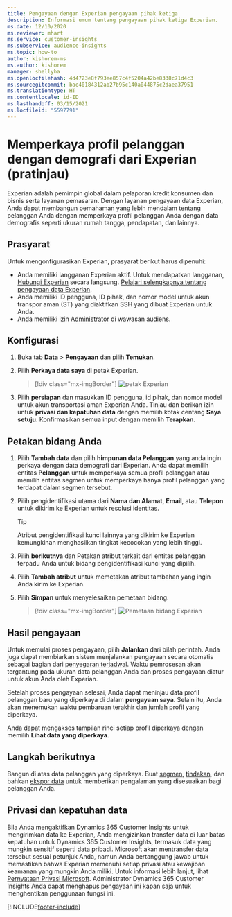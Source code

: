```yaml
---
title: Pengayaan dengan Experian pengayaan pihak ketiga
description: Informasi umum tentang pengayaan pihak ketiga Experian.
ms.date: 12/10/2020
ms.reviewer: mhart
ms.service: customer-insights
ms.subservice: audience-insights
ms.topic: how-to
author: kishorem-ms
ms.author: kishorem
manager: shellyha
ms.openlocfilehash: 4d4723e8f793ee857c4f5204a42be8338c71d4c3
ms.sourcegitcommit: bae40184312ab27b95c140a044875c2daea37951
ms.translationtype: HT
ms.contentlocale: id-ID
ms.lasthandoff: 03/15/2021
ms.locfileid: "5597791"
---
```

# <a name="enrich-customer-profiles-with-demographics-from-experian-preview"></a>Memperkaya profil pelanggan dengan demografi dari Experian (pratinjau)

Experian adalah pemimpin global dalam pelaporan kredit konsumen dan bisnis serta layanan pemasaran. Dengan layanan pengayaan data Experian, Anda dapat membangun pemahaman yang lebih mendalam tentang pelanggan Anda dengan memperkaya profil pelanggan Anda dengan data demografis seperti ukuran rumah tangga, pendapatan, dan lainnya.

## <a name="prerequisites"></a>Prasyarat

Untuk mengonfigurasikan Experian, prasyarat berikut harus dipenuhi:

- Anda memiliki langganan Experian aktif. Untuk mendapatkan langganan, [Hubungi Experian](https://www.experian.com/marketing-services/contact) secara langsung. [Pelajari selengkapnya tentang pengayaan data Experian](https://www.experian.com/marketing-services/microsoft?cmpid=ems_web_mci_cdppage).
- Anda memiliki ID pengguna, ID pihak, dan nomor model untuk akun transpor aman (ST) yang diaktifkan SSH yang dibuat Experian untuk Anda.
- Anda memiliki izin [Administrator](permissions.md#administrator) di wawasan audiens.

## <a name="configuration"></a>Konfigurasi

1. Buka tab **Data** > **Pengayaan** dan pilih **Temukan**.

1. Pilih **Perkaya data saya** di petak Experian.

   > [!div class="mx-imgBorder"]
   > ![petak Experian](media/experian-tile.png "petak Experian")

1. Pilih **persiapan** dan masukkan ID pengguna, id pihak, dan nomor model untuk akun transportasi aman Experian Anda. Tinjau dan berikan izin untuk **privasi dan kepatuhan data** dengan memilih kotak centang **Saya setuju**. Konfirmasikan semua input dengan memilih **Terapkan**.

## <a name="map-your-fields"></a>Petakan bidang Anda

1.  Pilih **Tambah data** dan pilih **himpunan data Pelanggan** yang anda ingin perkaya dengan data demografi dari Experian. Anda dapat memilih entitas **Pelanggan** untuk memperkaya semua profil pelanggan atau memilih entitas segmen untuk memperkaya hanya profil pelanggan yang terdapat dalam segmen tersebut.

1. Pilih pengidentifikasi utama dari **Nama dan Alamat**, **Email**, atau **Telepon** untuk dikirim ke Experian untuk resolusi identitas.

   > [!TIP]
   > Atribut pengidentifikasi kunci lainnya yang dikirim ke Experian kemungkinan menghasilkan tingkat kecocokan yang lebih tinggi.

1. Pilih **berikutnya** dan Petakan atribut terkait dari entitas pelanggan terpadu Anda untuk bidang pengidentifikasi kunci yang dipilih.

1. Pilih **Tambah atribut** untuk memetakan atribut tambahan yang ingin Anda kirim ke Experian.

1.  Pilih **Simpan** untuk menyelesaikan pemetaan bidang.

    > [!div class="mx-imgBorder"]
    > ![Pemetaan bidang Experian](media/experian-field-mapping.png "Pemetaan bidang Experian")

## <a name="enrichment-results"></a>Hasil pengayaan

Untuk memulai proses pengayaan, pilih **Jalankan** dari bilah perintah. Anda juga dapat membiarkan sistem menjalankan pengayaan secara otomatis sebagai bagian dari [penyegaran terjadwal](system.md#schedule-tab). Waktu pemrosesan akan tergantung pada ukuran data pelanggan Anda dan proses pengayaan diatur untuk akun Anda oleh Experian.

Setelah proses pengayaan selesai, Anda dapat meninjau data profil pelanggan baru yang diperkaya di dalam **pengayaan saya**. Selain itu, Anda akan menemukan waktu pembaruan terakhir dan jumlah profil yang diperkaya.

Anda dapat mengakses tampilan rinci setiap profil diperkaya dengan memilih **Lihat data yang diperkaya**.

## <a name="next-steps"></a>Langkah berikutnya

Bangun di atas data pelanggan yang diperkaya. Buat [segmen](segments.md), [tindakan](measures.md), dan bahkan [ekspor data](export-destinations.md) untuk memberikan pengalaman yang disesuaikan bagi pelanggan Anda.

## <a name="data-privacy-and-compliance"></a>Privasi dan kepatuhan data

Bila Anda mengaktifkan Dynamics 365 Customer Insights untuk mengirimkan data ke Experian, Anda mengizinkan transfer data di luar batas kepatuhan untuk Dynamics 365 Customer Insights, termasuk data yang mungkin sensitif seperti data pribadi. Microsoft akan mentransfer data tersebut sesuai petunjuk Anda, namun Anda bertanggung jawab untuk memastikan bahwa Experian memenuhi setiap privasi atau kewajiban keamanan yang mungkin Anda miliki. Untuk informasi lebih lanjut, lihat [Pernyataan Privasi Microsoft](https://go.microsoft.com/fwlink/?linkid=396732).
Administrator Dynamics 365 Customer Insights Anda dapat menghapus pengayaan ini kapan saja untuk menghentikan penggunaan fungsi ini.


[!INCLUDE[footer-include](../includes/footer-banner.md)]